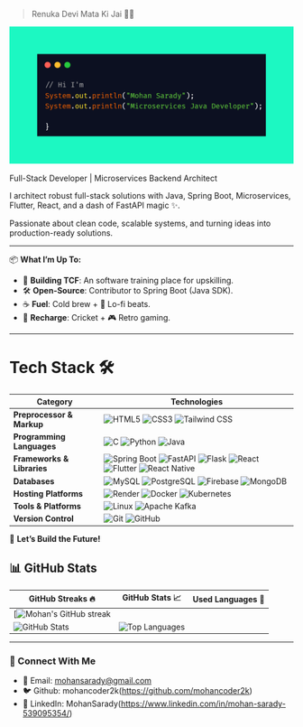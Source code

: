 > Renuka Devi Mata Ki Jai 🙏🏻

![Hi I'm Mohan Sarady](https://github.com/mohancoder2k/codeSnippets/blob/main/carbon%20(1).png)



Full-Stack Developer | Microservices Backend Architect

I architect robust full-stack solutions with Java, Spring Boot, Microservices, Flutter, React, and a dash of FastAPI magic ✨.

Passionate about clean code, scalable systems, and turning ideas into production-ready solutions.

---

📦 **What I’m Up To:**  
- 🚀 **Building TCF**: An software training place for upskilling.  
- 🛠 **Open-Source**: Contributor to Spring Boot (Java SDK).  
- ☕ **Fuel**: Cold brew + 🎵 Lo-fi beats.  
- 🏏 **Recharge**: Cricket + 🎮 Retro gaming.  

---


# Tech Stack 🛠️

| Category | Technologies |
|----------|-------------|
| **Preprocessor & Markup** | ![HTML5](https://img.shields.io/badge/HTML5-E34F26?logo=html5&logoColor=white) ![CSS3](https://img.shields.io/badge/CSS3-1572B6?logo=css3&logoColor=white) ![Tailwind CSS](https://img.shields.io/badge/Tailwind_CSS-06B6D4?logo=tailwindcss&logoColor=white) |
| **Programming Languages** | ![C](https://img.shields.io/badge/C-A8B9CC?logo=c&logoColor=white) ![Python](https://img.shields.io/badge/Python-3776AB?logo=python&logoColor=white) ![Java](https://img.shields.io/badge/Java-007396?logo=java&logoColor=white) |
| **Frameworks & Libraries** | ![Spring Boot](https://img.shields.io/badge/Spring%20Boot-6DB33F?logo=spring-boot&logoColor=white) ![FastAPI](https://img.shields.io/badge/FastAPI-009688?logo=fastapi&logoColor=white) ![Flask](https://img.shields.io/badge/Flask-000000?logo=flask&logoColor=white) ![React](https://img.shields.io/badge/React-61DAFB?logo=react&logoColor=black) ![Flutter](https://img.shields.io/badge/Flutter-02569B?logo=flutter&logoColor=white) ![React Native](https://img.shields.io/badge/React%20Native-61DAFB?logo=react&logoColor=black) |
| **Databases** | ![MySQL](https://img.shields.io/badge/MySQL-4479A1?logo=mysql&logoColor=white) ![PostgreSQL](https://img.shields.io/badge/PostgreSQL-4169E1?logo=postgresql&logoColor=white) ![Firebase](https://img.shields.io/badge/Firebase-FFCA28?logo=firebase&logoColor=black) ![MongoDB](https://img.shields.io/badge/MongoDB-47A248?logo=mongodb&logoColor=white) |
| **Hosting Platforms** | ![Render](https://img.shields.io/badge/Render-46E3B7?logo=render&logoColor=black) ![Docker](https://img.shields.io/badge/Docker-2496ED?logo=docker&logoColor=white) ![Kubernetes](https://img.shields.io/badge/Kubernetes-326CE5?logo=kubernetes&logoColor=white) |
| **Tools & Platforms** | ![Linux](https://img.shields.io/badge/Linux-FCC624?logo=linux&logoColor=black) ![Apache Kafka](https://img.shields.io/badge/Apache%20Kafka-231F20?logo=apache-kafka&logoColor=white) |
| **Version Control** | ![Git](https://img.shields.io/badge/Git-F05032?logo=git&logoColor=white) ![GitHub](https://img.shields.io/badge/GitHub-181717?logo=github&logoColor=white) |



🚀 **Let’s Build the Future!**  


## 📊 GitHub Stats

| GitHub Streaks 🔥 | GitHub Stats 📈 | Used Languages 🚀 |
|--------------------|-----------------|--------------------|
| [![Mohan's GitHub streak](https://github-readme-streak-stats.herokuapp.com?user=mohancoder2k&theme=tokyonight)
 | ![GitHub Stats](https://github-readme-stats.vercel.app/api?username=mohancoder2k&show_icons=true&theme=tokyonight) | ![Top Languages](https://github-readme-stats.vercel.app/api/top-langs/?username=mohancoder2k&layout=compact&theme=tokyonight) |

---

### 💬 Connect With Me
- 📧 Email: mohansarady@gmail.com
- 🐦 Github: mohancoder2k(https://github.com/mohancoder2k)
- 💼 LinkedIn: MohanSarady(https://www.linkedin.com/in/mohan-sarady-539095354/)

